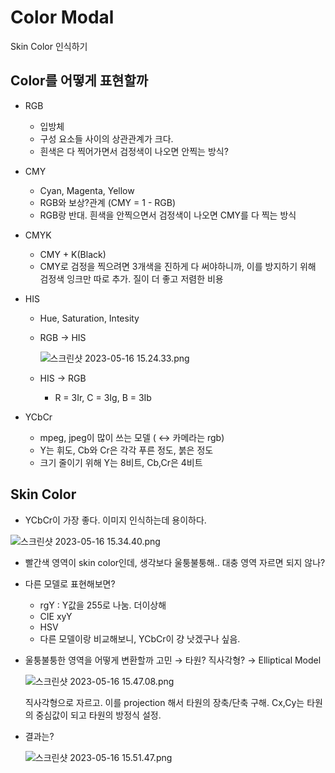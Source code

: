 # Color Modal

Skin Color 인식하기

## Color를 어떻게 표현할까

- RGB

  - 입방체
  - 구성 요소들 사이의 상관관계가 크다.
  - 흰색은 다 찍어가면서 검정색이 나오면 안찍는 방식?

- CMY

  - Cyan, Magenta, Yellow
  - RGB와 보상?관계 (CMY = 1 - RGB)
  - RGB랑 반대. 흰색을 안찍으면서 검정색이 나오면 CMY를 다 찍는 방식

- CMYK

  - CMY + K(Black)
  - CMY로 검정을 찍으려면 3개색을 진하게 다 써야하니까, 이를 방지하기 위해 검정색 잉크만 따로 추가. 질이 더 좋고 저렴한 비용

- HIS

  - Hue, Saturation, Intesity

  - RGB → HIS

    ![스크린샷 2023-05-16 15.24.33.png](https://s3-us-west-2.amazonaws.com/secure.notion-static.com/2020106e-827b-45b3-95f3-64baef989586/%E1%84%89%E1%85%B3%E1%84%8F%E1%85%B3%E1%84%85%E1%85%B5%E1%86%AB%E1%84%89%E1%85%A3%E1%86%BA_2023-05-16_15.24.33.png)

  - HIS → RGB

    - R = 3Ir, C = 3Ig, B = 3Ib

- YCbCr

  - mpeg, jpeg이 많이 쓰는 모델 ( ↔ 카메라는 rgb)
  - Y는 휘도, Cb와 Cr은 각각 푸른 정도, 붉은 정도
  - 크기 줄이기 위해 Y는 8비트, Cb,Cr은 4비트

## Skin Color

- YCbCr이 가장 좋다. 이미지 인식하는데 용이하다.

![스크린샷 2023-05-16 15.34.40.png](https://s3-us-west-2.amazonaws.com/secure.notion-static.com/088e19f3-5769-40cb-9455-f7a4b594da4f/%E1%84%89%E1%85%B3%E1%84%8F%E1%85%B3%E1%84%85%E1%85%B5%E1%86%AB%E1%84%89%E1%85%A3%E1%86%BA_2023-05-16_15.34.40.png)

- 빨간색 영역이 skin color인데, 생각보다 울퉁불퉁해.. 대충 영역 자르면 되지 않나?

- 다른 모델로 표현해보면?

  - rgY : Y값을 255로 나눔. 더이상해
  - CIE xyY
  - HSV
  - 다른 모델이랑 비교해보니, YCbCr이 걍 낫겠구나 싶음.

- 울퉁불퉁한 영역을 어떻게 변환할까 고민 → 타원? 직사각형? → Elliptical Model

  ![스크린샷 2023-05-16 15.47.08.png](https://s3-us-west-2.amazonaws.com/secure.notion-static.com/d379b599-4c79-43e0-a794-040a2fd7169f/%E1%84%89%E1%85%B3%E1%84%8F%E1%85%B3%E1%84%85%E1%85%B5%E1%86%AB%E1%84%89%E1%85%A3%E1%86%BA_2023-05-16_15.47.08.png)

  직사각형으로 자르고. 이를 projection 해서 타원의 장축/단축 구해. Cx,Cy는 타원의 중심값이 되고 타원의 방정식 설정.

- 결과는?

  ![스크린샷 2023-05-16 15.51.47.png](https://s3-us-west-2.amazonaws.com/secure.notion-static.com/a70385d9-5bd5-489d-b2ed-d6d70de17b04/%E1%84%89%E1%85%B3%E1%84%8F%E1%85%B3%E1%84%85%E1%85%B5%E1%86%AB%E1%84%89%E1%85%A3%E1%86%BA_2023-05-16_15.51.47.png)
